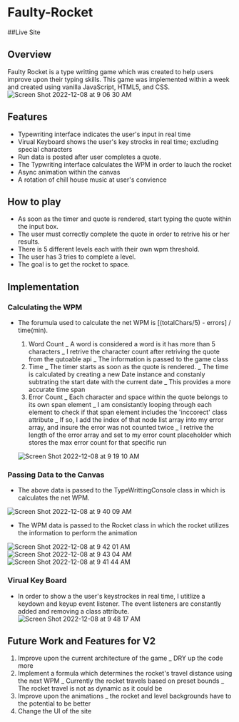# Faulty-Rocket

##Live Site

## Overview 
Faulty Rocket is a type writting game which was created to help users improve upon their typing skills. 
This game was implemented within a week and created using vanilla JavaScript, HTML5, and CSS.
![Screen Shot 2022-12-08 at 9 06 30 AM](https://user-images.githubusercontent.com/26070301/206517436-f611f65b-dfe2-409d-83ef-24c589ac7cec.png)


## Features
* Typewriting interface indicates the user's input in real time
* Virual Keyboard shows the user's key strocks in real time; excluding special characters
* Run data is posted after user completes a quote.
* The Typwriting interface calculates the WPM in order to lauch the rocket
* Async animation within the canvas
* A rotation of chill house music at user's convience

## How to play
* As soon as the timer and quote is rendered, start typing the quote within the input box.
* The user must correctly complete the quote in order to retrive his or her results.
* There is 5 different levels each with their own wpm threshold.
* The user has 3 tries to complete a level. 
* The goal is to get the rocket to space. 

## Implementation 

### Calculating the WPM 
* The forumula used to calculate the net WPM is [(totalChars/5) - errors] / time(min). 
  1. Word Count
    _ A word is considered a word is it has more than 5 characters 
    _ I retrive the character count after retriving the quote from the qutoable api
    _ The information is passed to the game class
  2. Time
    _ The timer starts as soon as the quote is rendered. 
    _ The time is calculated by creating a new Date instance and constanly subtrating the start date with the current date
    _ This provides a more accurate time span 
  3. Error Count 
    _ Each character and space within the quote belongs to its own span element
    _ I am consistantly looping through each element to check if that span element includes the 'inccorect' class attribute 
      _ If so, I add the index of that node list array into my error array, and insure the error was not counted twice
    _ I retrive the length of the error array and set to my error count placeholder which stores the max error count for that specific run
    
    ![Screen Shot 2022-12-08 at 9 19 10 AM](https://user-images.githubusercontent.com/26070301/206524138-20a7ed47-25c0-4f85-8c33-8778ed20d993.png)
 
 ### Passing Data to the Canvas
* The above data is passed to the TypeWrittingConsole class in which is calculates the net WPM. 

![Screen Shot 2022-12-08 at 9 40 09 AM](https://user-images.githubusercontent.com/26070301/206524626-72fb9618-26e8-43e0-b56b-348a9e945969.png)

* The WPM data is passed to the Rocket class in which the rocket utilizes the information to perform the animation

![Screen Shot 2022-12-08 at 9 42 01 AM](https://user-images.githubusercontent.com/26070301/206524889-7d4a0d42-bc60-470f-930f-9b35dc0a8a00.png)
![Screen Shot 2022-12-08 at 9 43 04 AM](https://user-images.githubusercontent.com/26070301/206525091-66025d35-1053-4165-b93a-a2f8894cbba0.png)
![Screen Shot 2022-12-08 at 9 41 44 AM](https://user-images.githubusercontent.com/26070301/206525231-d05277af-bba5-4ab6-82b3-1c7a6104360b.png)


### Virual Key Board
* In order to show a the user's keystrockes in real time, I utitlize a keydown and keyup event listener. The event listeners are constantly added and removing a class attribute.
![Screen Shot 2022-12-08 at 9 48 17 AM](https://user-images.githubusercontent.com/26070301/206526161-a3ec0e74-8437-4e08-9f4c-6be542692c6a.png)

## Future Work and Features for V2
1. Improve upon the current architecture of the game
  _ DRY up the code more 
2. Implement a formula which determines the rocket's travel distance using the next WPM
  _ Currently the rocket travels based on preset bounds
  _ The rocket travel is not as dynamic as it could be
3. Improve upon the animations
  _ the rocket and level backgrounds have to the potential to be better
4. Change the UI of the site



